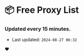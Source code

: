# :package: Free Proxy List
### Updated every 15 minutes.

- Last updated: `2024-08-27 06:32`

:heart:
